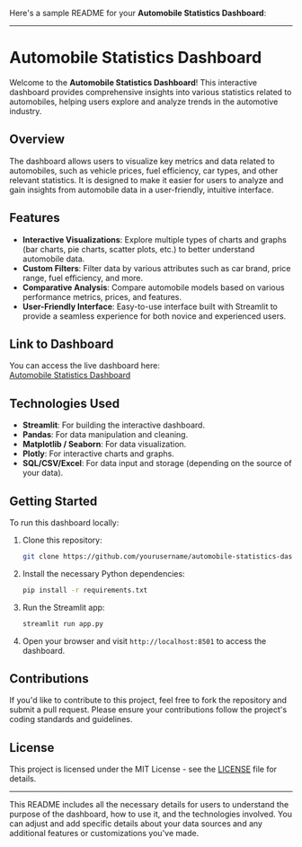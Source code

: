 Here's a sample README for your **Automobile Statistics Dashboard**:

---

# Automobile Statistics Dashboard

Welcome to the **Automobile Statistics Dashboard**! This interactive dashboard provides comprehensive insights into various statistics related to automobiles, helping users explore and analyze trends in the automotive industry.

## Overview

The dashboard allows users to visualize key metrics and data related to automobiles, such as vehicle prices, fuel efficiency, car types, and other relevant statistics. It is designed to make it easier for users to analyze and gain insights from automobile data in a user-friendly, intuitive interface.

## Features

- **Interactive Visualizations**: Explore multiple types of charts and graphs (bar charts, pie charts, scatter plots, etc.) to better understand automobile data.
- **Custom Filters**: Filter data by various attributes such as car brand, price range, fuel efficiency, and more.
- **Comparative Analysis**: Compare automobile models based on various performance metrics, prices, and features.
- **User-Friendly Interface**: Easy-to-use interface built with Streamlit to provide a seamless experience for both novice and experienced users.
  
## Link to Dashboard

You can access the live dashboard here:  
[Automobile Statistics Dashboard](https://bhhq2kfquhkm8qhbq28guy.streamlit.app/)

## Technologies Used

- **Streamlit**: For building the interactive dashboard.
- **Pandas**: For data manipulation and cleaning.
- **Matplotlib / Seaborn**: For data visualization.
- **Plotly**: For interactive charts and graphs.
- **SQL/CSV/Excel**: For data input and storage (depending on the source of your data).

## Getting Started

To run this dashboard locally:

1. Clone this repository:
   ```bash
   git clone https://github.com/yourusername/automobile-statistics-dashboard.git
   ```

2. Install the necessary Python dependencies:
   ```bash
   pip install -r requirements.txt
   ```

3. Run the Streamlit app:
   ```bash
   streamlit run app.py
   ```

4. Open your browser and visit `http://localhost:8501` to access the dashboard.


## Contributions

If you'd like to contribute to this project, feel free to fork the repository and submit a pull request. Please ensure your contributions follow the project's coding standards and guidelines.

## License

This project is licensed under the MIT License - see the [LICENSE](LICENSE) file for details.

---

This README includes all the necessary details for users to understand the purpose of the dashboard, how to use it, and the technologies involved. You can adjust and add specific details about your data sources and any additional features or customizations you've made.
